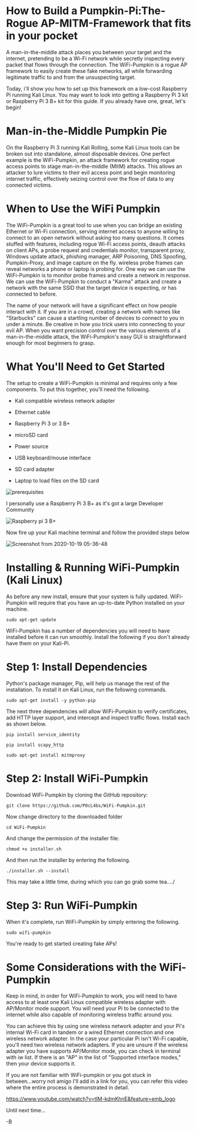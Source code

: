 # How to Build a Pumpkin-Pi:The-Rogue AP-MITM-Framework that fits in your pocket

A man-in-the-middle attack places you between your target and the internet, pretending to be a Wi-Fi network while secretly inspecting every packet that flows through the connection. The WiFi-Pumpkin is a rogue AP framework to easily create these fake networks, all while forwarding legitimate traffic to and from the unsuspecting target.

Today, i'll show you how to set up this framework on a low-cost Raspberry Pi running Kali Linux. You may want to look into getting a Raspberry Pi 3 kit or Raspberry Pi 3 B+ kit for this guide. If you already have one, great, let's begin!

# Man-in-the-Middle Pumpkin Pie
On the Raspberry Pi 3 running Kali Rolling, some Kali Linux tools can be broken out into standalone, almost disposable devices. One perfect example is the WiFi-Pumpkin, an attack framework for creating rogue access points to stage man-in-the-middle (MitM) attacks. This allows an attacker to lure victims to their evil access point and begin monitoring internet traffic, effectively seizing control over the flow of data to any connected victims.


# When to Use the WiFi Pumpkin
The WiFi-Pumpkin is a great tool to use when you can bridge an existing Ethernet or Wi-Fi connection, serving internet access to anyone willing to connect to an open network without asking too many questions. It comes stuffed with features, including rogue Wi-Fi access points, deauth attacks on client APs, a probe request and credentials monitor, transparent proxy, Windows update attack, phishing manager, ARP Poisoning, DNS Spoofing, Pumpkin-Proxy, and image capture on the fly. wireless probe frames can reveal networks a phone or laptop is probing for. One way we can use the WiFi-Pumpkin is to monitor probe frames and create a network in response. We can use the WiFi-Pumpkin to conduct a "Karma" attack and create a network with the same SSID that the target device is expecting, or has connected to before.

The name of your network will have a significant effect on how people interact with it. If you are in a crowd, creating a network with names like "Starbucks" can cause a startling number of devices to connect to you in under a minute. Be creative in how you trick users into connecting to your evil AP. When you want precision control over the various elements of a man-in-the-middle attack, the WiFi-Pumpkin's easy GUI is straightforward enough for most beginners to grasp.

# What You'll Need to Get Started
The setup to create a WiFi-Pumpkin is minimal and requires only a few components. To put this together, you'll need the following.

* Kali compatible wireless network adapter

* Ethernet cable

* Raspberry Pi 3 or 3 B+

* microSD card

* Power source

* USB keyboard/mouse interface

* SD card adapter

* Laptop to load files on the SD card

![prerequisites](https://user-images.githubusercontent.com/67831210/96422281-7155e580-1215-11eb-9bb7-3b9984a6c581.jpg)

I personally use a Raspberry Pi 3 B+ as it's got a large Developer Community

![Raspberry pi 3 B+](https://user-images.githubusercontent.com/67831210/96428456-68691200-121d-11eb-852d-45f7087ec5c1.jpg)

Now fire up your Kali machine terminal and follow the provided steps below

![Screenshot from 2020-10-19 05-36-48](https://user-images.githubusercontent.com/67831210/96428326-440d3580-121d-11eb-89db-131faa09ca07.png)



# Installing & Running WiFi-Pumpkin (Kali Linux)
As before any new install, ensure that your system is fully updated. WiFi-Pumpkin will require that you have an up-to-date Python installed on your machine.

    sudo apt-get update

WiFi-Pumpkin has a number of dependencies you will need to have installed before it can run smoothly. Install the following if you don't already have them on your Kali-Pi.

# Step 1: Install Dependencies
Python's package manager, Pip, will help us manage the rest of the installation. To install it on Kali Linux, run the following commands.

    sudo apt-get install -y python-pip

The next three dependencies will allow WiFi-Pumpkin to verify certificates, add HTTP layer support, and intercept and inspect traffic flows. Install each as shown below.

    pip install service_identity

    pip install scapy_http

    sudo apt-get install mitmproxy
  
# Step 2: Install WiFi-Pumpkin
Download WiFi-Pumpkin by cloning the GitHub repository:

    git clone https://github.com/P0cL4bs/WiFi-Pumpkin.git
  
Now change directory to the downloaded folder

    cd WiFi-Pumpkin
  
And change the permission of the installer file:

    chmod +x installer.sh
  
And then run the installer by entering the following.

    ./installer.sh --install
  
This may take a little time, during which you can go grab some tea..../

# Step 3: Run WiFi-Pumpkin
When it's complete, run WiFi-Pumpkin by simply entering the following.

    sudo wifi-pumpkin

You're ready to get started creating fake APs!

# Some Considerations with the WiFi-Pumpkin
Keep in mind, in order for WiFi-Pumpkin to work, you will need to have access to at least one Kali Linux compatible wireless adapter with AP/Monitor mode support. You will need your Pi to be connected to the internet while also capable of monitoring wireless traffic around you.

You can achieve this by using one wireless network adapter and your Pi's internal Wi-Fi card in tandem or a wired Ethernet connection and one wireless network adapter. In the case your particular Pi isn't Wi-Fi capable, you'll need two wireless network adapters. If you are unsure if the wireless adapter you have supports AP/Monitor mode, you can check in terminal with iw list. If there is an "AP" in the list of "Supported interface modes," then your device supports it.

If you are not familiar with WiFi-pumpkin or you got stuck in between...worry not amigo I'll add in a link for you, you can refer this video where the entire process is demonstrated in detail.

https://www.youtube.com/watch?v=tIM-kdmKhnE&feature=emb_logo


Until next time...

-B

  
  







